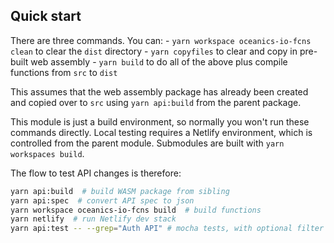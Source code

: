 ## Quick start

There are three commands. You can:
    - `yarn workspace oceanics-io-fcns clean` to clear the `dist` directory
    - `yarn copyfiles` to clear and copy in pre-built web assembly
    - `yarn build` to do all of the above plus compile functions from `src` to `dist`

This assumes that the web assembly package has already been created and copied over to `src` using `yarn api:build` from the parent package. 

This module is just a build environment, so normally you won't run these commands directly. Local testing requires a Netlify environment, which is controlled from the parent module. Submodules are built with `yarn workspaces build`. 

The flow to test API changes is therefore:

```bash
yarn api:build  # build WASM package from sibling
yarn api:spec  # convert API spec to json
yarn workspace oceanics-io-fcns build  # build functions
yarn netlify  # run Netlify dev stack
yarn api:test -- --grep="Auth API" # mocha tests, with optional filter
```
